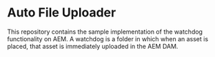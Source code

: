 # Auto File Uploader

This repository contains the sample implementation of the watchdog functionality on AEM. A watchdog is a folder in which when an asset is placed, that asset is immediately uploaded in the AEM DAM.